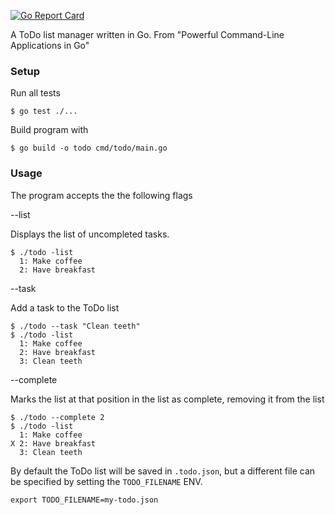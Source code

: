[![Go Report Card](https://goreportcard.com/badge/github.com/michebble/todo)](https://goreportcard.com/report/github.com/michebble/todo)

A ToDo list manager written in Go. From "Powerful Command-Line Applications in Go"

### Setup

Run all tests

```
$ go test ./...
```

Build program with

```
$ go build -o todo cmd/todo/main.go
```

### Usage

The program accepts the the following flags

--list

Displays the list of uncompleted tasks.

```
$ ./todo -list
  1: Make coffee
  2: Have breakfast
```

--task

Add a task to the ToDo list

```
$ ./todo --task "Clean teeth"
$ ./todo -list
  1: Make coffee
  2: Have breakfast
  3: Clean teeth
```

--complete

Marks the list at that position in the list as complete, removing it from the list

```
$ ./todo --complete 2
$ ./todo -list
  1: Make coffee
X 2: Have breakfast
  3: Clean teeth
```

By default the ToDo list will be saved in `.todo.json`, but a different file can be specified by setting the `TODO_FILENAME` ENV.

```
export TODO_FILENAME=my-todo.json
```
